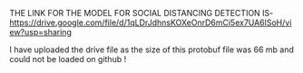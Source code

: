 THE LINK FOR THE MODEL FOR SOCIAL DISTANCING DETECTION IS- 
https://drive.google.com/file/d/1qLDrJdhnsKOXeOnrD6mCi5ex7UA6lSoH/view?usp=sharing

I have uploaded the drive file as the size of this protobuf file was 66 mb and could not be loaded on github !
